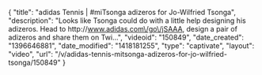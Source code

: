 {
    "title": "adidas Tennis | #miTsonga adizeros for Jo-Wilfried Tsonga",
    "description": "Looks like Tsonga could do with a little help designing his adizeros. Head to http:\/\/www.adidas.com\/go\/jSAAA, design a pair of adizeros and share them on Twi...",
    "videoid": "150849",
    "date_created": "1396646881",
    "date_modified": "1418181255",
    "type": "captivate",
    "layout": "video",
    "url": "\/v\/adidas-tennis-mitsonga-adizeros-for-jo-wilfried-tsonga\/150849"
}
